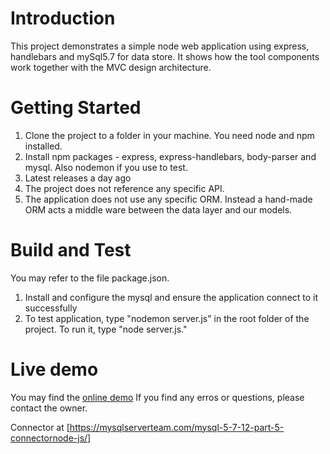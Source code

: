 # Introduction
This project demonstrates a simple node web application using express, handlebars and mySql5.7 for data store. It shows how the tool components work together with the MVC design architecture.

# Getting Started
1.	Clone the project to a folder in your machine. You need node and npm installed.
2.	Install npm packages - express, express-handlebars,  body-parser and mysql. Also nodemon if you use to test.
3.	Latest releases a day ago
4.	The project does not reference any specific API. 
5.  The application does not use any specific ORM. Instead a hand-made ORM acts a middle ware between the data layer and our models.

# Build and Test
You may refer to the file package.json. 
1.  Install and configure the mysql and ensure the application connect to it successfully
2.  To test application, type "nodemon server.js" in the root folder of the project. To run it, type "node server.js."

# Live demo
You may find the [online demo](https://grmrh.github.io/burger)
If you find any erros or questions, please contact the owner.

Connector at [https://mysqlserverteam.com/mysql-5-7-12-part-5-connectornode-js/] 
